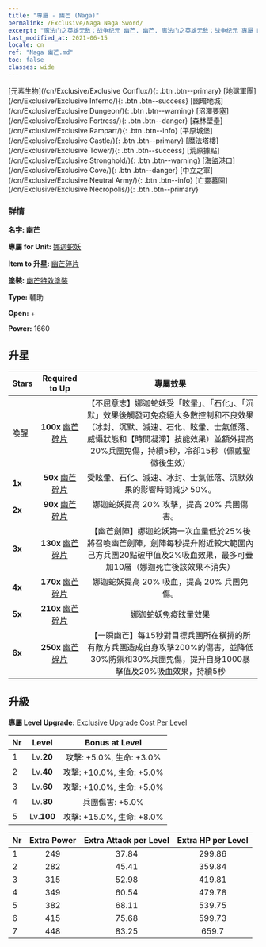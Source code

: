 ```yaml
---
title: "專屬 - 幽芒 (Naga)"
permalink: /Exclusive/Naga Naga Sword/
excerpt: "魔法门之英雄无敌：战争纪元 幽芒. 幽芒. 魔法门之英雄无敌：战争纪元 專屬 幽芒. 娜迦蛇妖 專屬."
last_modified_at: 2021-06-15
locale: cn
ref: "Naga 幽芒.md"
toc: false
classes: wide
---
```

 [元素生物](/cn/Exclusive/Exclusive Conflux/){: .btn .btn--primary} [地獄軍團](/cn/Exclusive/Exclusive Inferno/){: .btn .btn--success} [幽暗地城](/cn/Exclusive/Exclusive Dungeon/){: .btn .btn--warning} [沼澤要塞](/cn/Exclusive/Exclusive Fortress/){: .btn .btn--danger} [森林壁壘](/cn/Exclusive/Exclusive Rampart/){: .btn .btn--info} [平原城堡](/cn/Exclusive/Exclusive Castle/){: .btn .btn--primary} [魔法塔樓](/cn/Exclusive/Exclusive Tower/){: .btn .btn--success} [荒原據點](/cn/Exclusive/Exclusive Stronghold/){: .btn .btn--warning} [海盜港口](/cn/Exclusive/Exclusive Cove/){: .btn .btn--danger} [中立之軍](/cn/Exclusive/Exclusive Neutral Army/){: .btn .btn--info} [亡靈墓園](/cn/Exclusive/Exclusive Necropolis/){: .btn .btn--primary} 

### 詳情
 **名字: 幽芒** 

 **專屬 for Unit:** [娜迦蛇妖](/cn/units/Naga/) 

 **Item to 升星:** [幽芒碎片](/cn/Items/con_987/)

 **塗裝:** [幽芒特效塗裝](/cn/Items/con_655/)

 **Type:** 輔助

 **Open:** +

 **Power:** 1660

## 升星

  |     Stars    |  Required to Up | 專屬效果 |
  |:-------------|:---------------:|:---------------:|
  |  喚醒  | **100x** [幽芒碎片](/cn/Items/con_987/) | 【不屈意志】娜迦蛇妖受「眩暈」、「石化」、「沉默」效果後觸發可免疫絕大多數控制和不良效果（冰封、沉默、減速、石化、眩暈、士氣低落、威懾狀態和【時間凝滯】技能效果）並額外提高20%兵團免傷，持續5秒，冷卻15秒（佩戴聖徽後生效） |
  | **1x** <i class="fas fa-star"/> | **50x** [幽芒碎片](/cn/Items/con_987/) | 受眩暈、石化、減速、冰封、士氣低落、沉默效果的影響時間減少 50%。 |
  | **2x** <i class="fas fa-star"/> | **90x** [幽芒碎片](/cn/Items/con_987/) | 娜迦蛇妖提高 20% 攻擊，提高 20% 兵團傷害。 |
  | **3x** <i class="fas fa-star"/> | **130x** [幽芒碎片](/cn/Items/con_987/) | 【幽芒劍陣】娜迦蛇妖第一次血量低於25%後將召喚幽芒劍陣，劍陣每秒提升附近較大範圍內己方兵團20點破甲值及2%吸血效果，最多可疊加10層（娜迦死亡後該效果不消失） |
  | **4x** <i class="fas fa-star"/> | **170x** [幽芒碎片](/cn/Items/con_987/) | 娜迦蛇妖提高 20% 吸血，提高 20% 兵團免傷。 |
  | **5x** <i class="fas fa-star"/> | **210x** [幽芒碎片](/cn/Items/con_987/) | 娜迦蛇妖免疫眩暈效果 |
  | **6x** <i class="fas fa-star"/> | **250x** [幽芒碎片](/cn/Items/con_987/) | 【一瞬幽芒】每15秒對目標兵團所在橫排的所有敵方兵團造成自身攻擊200%的傷害，並降低30%防禦和30%兵團免傷，提升自身1000暴擊值及20%吸血效果，持續5秒 |


## 升級
 **專屬 Level Upgrade:** [Exclusive Upgrade Cost Per Level](/Exclusive/ExclusiveUpgradeCostPerLevel/)

  |  Nr  |   Level  | Bonus at Level |
  |:-----|:--------:|:--------------:|
  | 1 | Lv.**20** | 攻擊: +5.0%, 生命: +3.0% |
  | 2 | Lv.**40** | 攻擊: +10.0%, 生命: +5.0% |
  | 3 | Lv.**60** | 攻擊: +10.0%, 生命: +5.0% |
  | 4 | Lv.**80** | 兵團傷害: +5.0% |
  | 5 | Lv.**100** | 攻擊: +15.0%, 生命: +8.0% |


  |  Nr  |  Extra Power | Extra Attack per Level | Extra HP per Level |
  |:-----|:--------:|:--------:|:--------:|
  | 1 | 249 | 37.84 | 299.86 |
  | 2 | 282 | 45.41 | 359.84 |
  | 3 | 315 | 52.98 | 419.81 |
  | 4 | 349 | 60.54 | 479.78 |
  | 5 | 382 | 68.11 | 539.75 |
  | 6 | 415 | 75.68 | 599.73 |
  | 7 | 448 | 83.25 | 659.7 |


